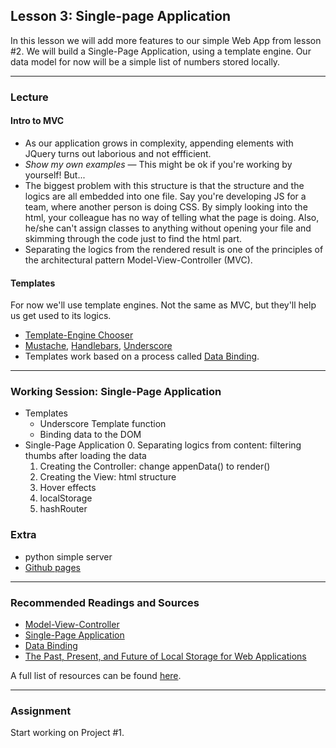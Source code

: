 ## Lesson 3: Single-page Application

In this lesson we will add more features to our simple Web App from lesson #2. We will build a Single-Page Application, using a template engine. Our data model for now will be a simple list of numbers stored locally.

---

### Lecture

#### Intro to MVC

* As our application grows in complexity, appending elements with JQuery turns out laborious and not effficient.
* *Show my own examples* — This might be ok if you're working by yourself! But...
* The biggest problem with this structure is that the structure and the logics are all embedded into one file. Say you're developing JS for a team, where another person is doing CSS. By simply looking into the html, your colleague has no way of telling what the page is doing. Also, he/she can't assign classes to anything without opening your file and skimming through the code just to find the html part.
* Separating the logics from the rendered result is one of the principles of the architectural pattern Model-View-Controller (MVC).

#### Templates

For now we'll use template engines. Not the same as MVC, but they'll help us get used to its logics.

* [Template-Engine Chooser](http://garann.github.io/template-chooser/)
* [Mustache](https://mustache.github.io/), [Handlebars](http://handlebarsjs.com/), [Underscore](http://underscorejs.org/#template)
* Templates work based on a process called [Data Binding](https://en.wikipedia.org/wiki/Data_binding). 

---

### Working Session: Single-Page Application

* Templates
	* Underscore Template function
	* Binding data to the DOM
* Single-Page Application
	0. Separating logics from content: filtering thumbs after loading the data
	1. Creating the Controller: change appenData() to render()
	2. Creating the View: html structure
	3. Hover effects
	4. localStorage
	5. hashRouter
	
### Extra

* python simple server
* [Github pages](https://pages.github.com/)

---

### Recommended Readings and Sources

* [Model-View-Controller](https://en.wikipedia.org/wiki/Model%E2%80%93view%E2%80%93controller)
* [Single-Page Application](https://en.wikipedia.org/wiki/Single-page_application)
* [Data Binding](https://en.wikipedia.org/wiki/Data_binding)
* [The Past, Present, and Future of Local Storage for Web Applications](http://diveintohtml5.info/storage.html)

A full list of resources can be found [here](https://docs.google.com/spreadsheets/d/1Of_llTTAOZ_o8CGmiXSZnMmZBthQvxQiC34YWId9IJs/edit?usp=sharing).

---

### Assignment

Start working on Project #1.